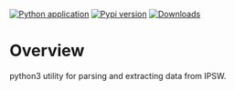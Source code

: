 [![Python application](https://github.com/doronz88/ipsw_parser/workflows/Python%20application/badge.svg)](https://github.com/doronz88/ipsw_parser/actions/workflows/python-app.yml "Python application action")
[![Pypi version](https://img.shields.io/pypi/v/ipsw_parser.svg)](https://pypi.org/project/ipsw_parser/ "PyPi package")
[![Downloads](https://static.pepy.tech/personalized-badge/ipsw_parser?period=total&units=none&left_color=grey&right_color=blue&left_text=Downloads)](https://pepy.tech/project/ipsw_parser)

# Overview

python3 utility for parsing and extracting data from IPSW.
